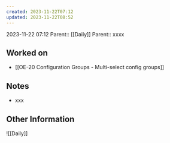 ```yaml
---
created: 2023-11-22T07:12
updated: 2023-11-22T08:52
---
```

2023-11-22 07:12
Parent:: [[Daily]] 
Parent:: xxxx
## Worked on

- [[OE-20 Configuration Groups - Multi-select config groups]]

## Notes

- xxx

## Other Information

![[Daily]]
